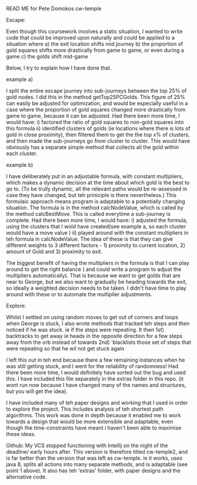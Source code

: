 READ ME for Pete Domokos cw-temple

Escape:

 Even though this coursework involves a static situation, I wanted to write code that could be improved upon naturally and could be applied to a situation where
  a) the exit location shifts mid journey 
  b) the proportion of gold squares shifts more drastically from game to game, or even during a game
  c) the golds shift mid-game

  Below, I try to explain how I have done that.

example a) 

I split the entire escape journey into sub-journeys between the top 25% of gold nodes. I did this in the method getTop25PCGolds. This figure of 25% can easily be adjusted for optimization, and would be especially useful in a case where the proportion of gold squares changed more drastically from game to game, because it can be adjusted. 
Had there been more time, I would have:
	i) factored the ratio of gold squares to non-gold squares into this formula
	ii) identified clusters of golds (ie locations where there is lots of gold in close proximity), then filtered them to get the the top x% of clusters, and then made the sub-journeys go from cluster to cluster. This would have obviously has a separate simple method that collects all the gold within each cluster. 

example b)

I have deliberately put in an adjustable formula, with constant multipliers, which makes a dynamic decision at the time about which gold is the best to go to. (To be trully dynamic, all the relevant paths would be re-assessed in case they have changed, but teh priniciple is there nevertheless.) This formulaic approach means program is adaptable to a potentially changing situation. The formula is in the method calcNodeValue, which is called by the method calcBestMove. This is called everytime a sub-journey is complete. 
Had there been more time, I would have:
	i) adjusted the formula, using the clusters that I wold have created(see example a, so each cluster would have a move value )
	ii) played around with the constant multipliers in teh formula in calcNodeValue. The idea of these is that they can give different weights to 3 different factors - 1) proximity to current location, 2) amount of Gold   and 3) proximity to exit.

The biggest benefit of having the multipliers in the formula is that I can play around to get the right balance ( and could write a program to adjust the multipliers automatically). That is because we want to get golds that are near to George, but we also want to gradually be heading towards the exit, so ideally a weighted decision needs to be taken. I didn't have time to play around with these or to automate the multiplier adjustments.

 Explore:

 Whilst I settled on using random moves to get out of corners and loops when George is stuck, I also wrote methods that tracked teh steps and then noticed if he was stuck. ie if the steps were repeating. It then 
 	1st) backtracks to get away ie heads in the opposite direction for a few steps away from the orb instead of towards
 	2nd) 'blacklists those set of steps that were repeating so that he wil not get stuck again

 I left this out in teh end because there a few remaining instances when he was still getting stuck, and I went for the reliability of randomness! Had there been more time, I would definitely have sorted out the bug and used this. I have included this file separately in the extras folder in this repo. (it wont run now because I have changed many of the names and structures, but you will get the idea).

 I have included many of teh paper designs and working that I used in order to explore the project. This includes analysis of teh shortest path algorithms. This work was done in depth because it enabled me to work towards a design that would be more extensible and adaptable, even though the time-constraints have meant i haven't been able to maximise these ideas.


Github:
My VCS stopped functioning with Intellij on the night of the deadline/ early hours after. This version is therefore titled cw-temple2, and is far better than the version that was left as cw-temple. ie it works, uses java 8, splits all actions into many separate methods, and is adaptable (see point 1 above). It also has teh 'extras' folder, with paper designs and the alternative code.